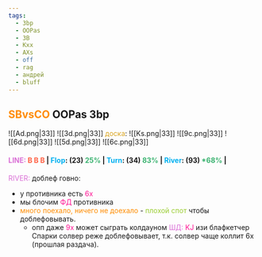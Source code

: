 ```yaml
---
tags:
  - 3bp
  - OOPas
  - 3B
  - Kxx
  - AXs
  - off
  - rag
  - андрей
  - bluff
---
```

## <span style="color:rgb(255, 140, 0)">SBvsCO</span> OOPas 3bp

![[Ad.png|33]] ![[3d.png|33]]   <span style="color:rgb(218, 165, 32)">доска</span>: ![[Ks.png|33]] ![[9c.png|33]] ![[6d.png|33]]    ![[5d.png|33]]    ![[6c.png|33]]
#### <span style="color:rgb(218, 112, 214)">LINE:</span> <span style="font-weight:bold; color:rgb(255, 99, 71)">B B B </span>| <span style="color:rgb(0, 176, 240)">Flop</span>:  (23) <span style="color:rgb(60, 179, 113)">25%</span> | <span style="color:rgb(0, 176, 240)">Turn</span>: (34) <span style="color:rgb(60, 179, 113)">83%</span> | <span style="color:rgb(0, 176, 240)">River</span>: (93) <span style="color:rgb(60, 179, 113)">*68%</span> |

<span style="color:rgb(218, 112, 214)">RIVER:</span> доблеф говно: 
- у противника есть <span style="color:rgb(255, 20, 147)">6х</span>
- мы блочим <span style="color:rgb(255, 20, 147)">ФД</span> противника
- <span style="color:rgb(255, 140, 0)">много поехало, ничего не доехало</span> - <span style="color:rgb(154, 205, 50)">плохой спот</span> чтобы доблефовывать.
	- опп даже<span style="color:rgb(255, 20, 147)"> 9х</span> может сыграть колдауном
<span style="color:rgb(218, 112, 214)">ШД:</span> <span style="color:rgb(255, 20, 147)">KJ</span> изи блафкетчер
Спарки солвер реже доблефовывает, т.к. солвер чаще коллит 6х (прошлая раздача).

